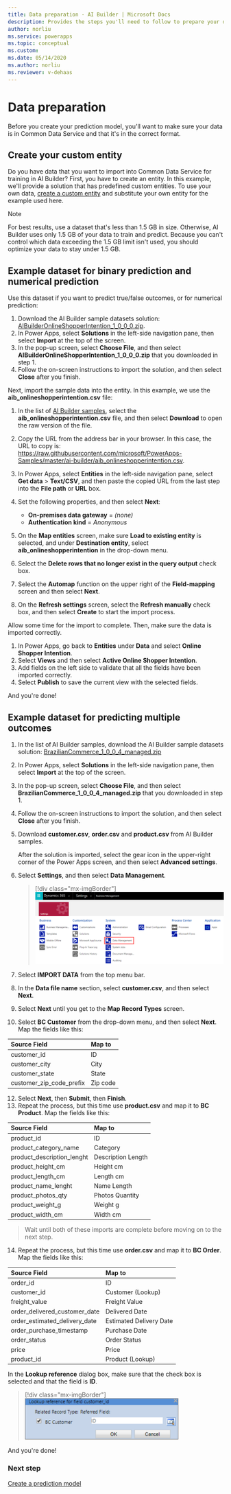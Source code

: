 ```yaml
---
title: Data preparation - AI Builder | Microsoft Docs
description: Provides the steps you'll need to follow to prepare your data for AI Builder in Common Data Service. 
author: norliu
ms.service: powerapps
ms.topic: conceptual
ms.custom: 
ms.date: 05/14/2020
ms.author: norliu
ms.reviewer: v-dehaas
---
```


# Data preparation

Before you create your prediction model, you'll want to make sure your data is in Common Data Service and that it's in the correct format.

## Create your custom entity

Do you have data that you want to import into Common Data Service for training in AI Builder? First, you have to create an entity. In this example, we'll provide a solution that has predefined custom entities. To use your own data, [create a custom entity](/powerapps/maker/common-data-service/data-platform-create-entity) and substitute your own entity for the example used here.

> [!NOTE]
> For best results, use a dataset that's less than 1.5 GB in size. Otherwise, AI Builder uses only 1.5 GB of your data to train and predict. Because<!--Via Writing Style Guide.--> you can't control which data exceeding the 1.5 GB limit isn't<!--SELF --> used, you should optimize your data to stay under 1.5 GB.

## Example dataset for binary prediction and numerical prediction

Use this dataset if you want to predict true/false outcomes, or for numerical prediction:

1. Download the AI Builder sample datasets solution: [AIBuilderOnlineShopperIntention_1_0_0_0.zip](https://go.microsoft.com/fwlink/?linkid=2093415).
1. In Power Apps, select **Solutions** in the left-side navigation pane, then select **Import** at the top of the screen.
1. In the pop-up screen, select **Choose File**, and then select **AIBuilderOnlineShopperIntention_1_0_0_0.zip** that you downloaded in step 1.
1. Follow the on-screen instructions to import the solution, and then select **Close** after you finish.

Next, import the sample data into the entity. In this example, we use the **aib_onlineshopperintention.csv** file:

1. In the list of [AI Builder samples](https://go.microsoft.com/fwlink/?linkid=2093415), select the **aib_onlineshopperintention.csv** file, and then select **Download** to open the raw version of the file.

1. Copy the URL from the address bar in your browser. In this case, the URL to copy is: https://raw.githubusercontent.com/microsoft/PowerApps-Samples/master/ai-builder/aib_onlineshopperintention.csv.

1. In Power Apps, select **Entities** in the left-side navigation pane, select **Get data** > **Text/CSV**, and then paste the copied URL from the last step into the **File path** or **URL** box.

1. Set the following properties, and then select **Next**:

    - **On-premises data gateway** = *(none)*
    - **Authentication kind** = *Anonymous*

1. On the **Map entities** screen, make sure **Load to existing entity** is selected, and under **Destination entity**, select **aib_onlineshopperintention** in the drop-down menu.
1. Select the **Delete rows that no longer exist in the query output** check box.
1. Select the **Automap** function on the upper right of the **Field-mapping** screen and then select **Next**.
1. On the **Refresh settings** screen, select the **Refresh manually** check box, and then select **Create** to start the import process.

Allow some time for the import to complete. Then, make sure the data is imported correctly.

1. In Power Apps, go back to **Entities** under **Data** and select **Online Shopper Intention**.
1. Select **Views** and then select **Active Online Shopper Intention**.
1. Add fields on the left side to validate that all the fields have been imported correctly. 
1. Select **Publish** to save the current view with the selected fields.

And you're done!

## Example dataset for predicting multiple outcomes

1. In the list of AI Builder samples, download the AI Builder sample datasets solution: [BrazilianCommerce_1_0_0_4_managed.zip](https://go.microsoft.com/fwlink/?linkid=2093415)
1. In Power Apps, select **Solutions** in the left-side navigation pane, then select **Import** at the top of the screen.
1. In the pop-up screen, select **Choose File**, and then select **BrazilianCommerce_1_0_0_4_managed.zip** that you downloaded in step 1.
1. Follow the on-screen instructions to import the solution, and then select **Close** after you finish.
1. Download **customer.csv**, **order.csv** and **product.csv** from AI Builder samples.

   After the solution is imported, select the gear icon in the upper-right corner of the Power Apps screen, and then select **Advanced settings**.

1. Select **Settings**, and then select **Data Management**.

   > [!div class="mx-imgBorder"]
   > ![Select 'data management'](media/smpl-settings-data-mgmt.png "Select 'data management'")

1. Select **IMPORT DATA** from the top menu bar.
1. In the **Data file name** section, select **customer.csv**, and then select **Next**.
1. Select **Next** until you get to the **Map Record Types** screen.
1. Select **BC Customer** from the drop-down menu, and then select **Next**. Map the fields like this:

**Source Field**|**Map to**
:-----|:-----
customer\_id|ID
customer\_city|City
customer\_state|State
customer\_zip\_code\_prefix|Zip code

12. Select **Next**, then **Submit**, then **Finish**.
1. Repeat the process, but this time use **product.csv** and map it to **BC Product**. Map the fields like this:

**Source Field**|**Map to**
:-----|:-----
product\_id|ID
product\_category\_name|Category
product\_description\_lenght|Description Length
product\_height\_cm|Height cm
product\_length\_cm|Length cm
product\_name\_lenght|Name Length
product\_photos\_qty|Photos Quantity
product\_weight\_g|Weight g
product\_width\_cm|Width cm

> Wait until both of these imports are complete before moving on to the next step.

14. Repeat the process, but this time use **order.csv** and map it to **BC Order**. Map the fields like this:

**Source Field**|**Map to**
:-----|:-----
order\_id|ID
customer\_id|Customer (Lookup)
freight\_value|Freight Value
order\_delivered\_customer\_date|Delivered Date
order\_estimated\_delivery\_date|Estimated Delivery Date
order\_purchase\_timestamp|Purchase Date
order\_status|Order Status
price|Price
product\_id|Product (Lookup)

In the **Lookup reference**<!--Via Writing Style Guide: don't include trailing punctuation in UI element labels.--> dialog box, make sure that the check box is selected and that the field is **ID**.

   > [!div class="mx-imgBorder"]
   > ![Lookup reference dialog box'](media/lookup-reference.png "Lookup reference dialog box")

And you're done!

### Next step
[Create a prediction model](prediction-create-model.md) 
